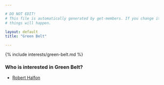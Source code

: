 ```yaml
---

# DO NOT EDIT!
# This file is automatically generated by get-members. If you change it, bad
# things will happen.

layout: default
title: "Green Belt"

---
```


{% include interests/green-belt.md %}

### Who is interested in Green Belt?


* [Robert Halfon](/members/robert-halfon.html)

